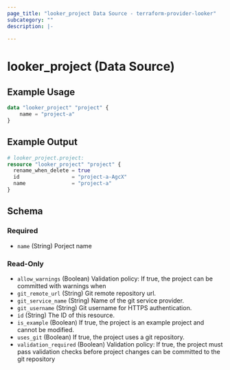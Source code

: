 ```yaml
---
page_title: "looker_project Data Source - terraform-provider-looker"
subcategory: ""
description: |-
  
---
```

# looker_project (Data Source)

## Example Usage
```terraform
data "looker_project" "project" {
    name = "project-a"
}
```
## Example Output
```terraform
# looker_project.project:
resource "looker_project" "project" {
  rename_when_delete = true
  id                 = "project-a-AgcX"
  name               = "project-a"
}
```
<!-- schema generated by tfplugindocs -->
## Schema

### Required

- `name` (String) Porject name

### Read-Only

- `allow_warnings` (Boolean) Validation policy: If true, the project can be committed with warnings when
- `git_remote_url` (String) Git remote repository url.
- `git_service_name` (String) Name of the git service provider.
- `git_username` (String) Git username for HTTPS authentication.
- `id` (String) The ID of this resource.
- `is_example` (Boolean) If true, the project is an example project and cannot be modified.
- `uses_git` (Boolean) If true, the project uses a git repository.
- `validation_required` (Boolean) Validation policy: If true, the project must pass validation checks before project changes can be committed to the git repository
